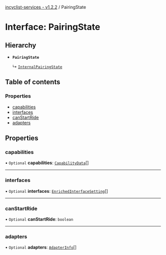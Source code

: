 [incyclist-services - v1.2.2](../README.md) / PairingState

# Interface: PairingState

## Hierarchy

- **`PairingState`**

  ↳ [`InternalPairingState`](InternalPairingState.md)

## Table of contents

### Properties

- [capabilities](PairingState.md#capabilities)
- [interfaces](PairingState.md#interfaces)
- [canStartRide](PairingState.md#canstartride)
- [adapters](PairingState.md#adapters)

## Properties

### capabilities

• `Optional` **capabilities**: [`CapabilityData`](CapabilityData.md)[]

___

### interfaces

• `Optional` **interfaces**: [`EnrichedInterfaceSetting`](EnrichedInterfaceSetting.md)[]

___

### canStartRide

• `Optional` **canStartRide**: `boolean`

___

### adapters

• `Optional` **adapters**: [`AdapterInfo`](AdapterInfo.md)[]
